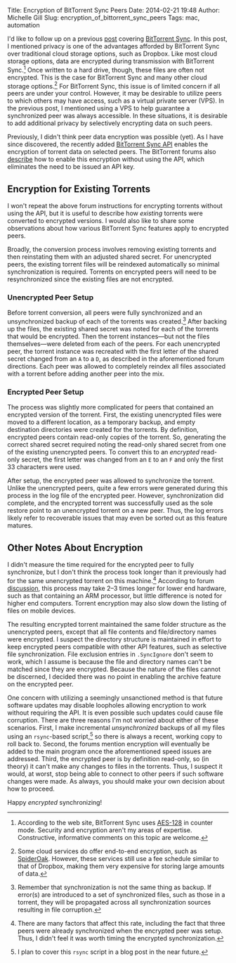 Title: Encryption of BitTorrent Sync Peers
Date: 2014-02-21 19:48
Author: Michelle Gill
Slug: encryption_of_bittorrent_sync_peers
Tags: mac, automation



I'd like to follow up on a previous [post](http://modernscientist.com/posts/2014/2014-02-06-torrential_file_synchronization/) covering [BitTorrent Sync](http://www.bittorrent.com/sync). In this post, I mentioned privacy is one of the advantages afforded by BitTorrent Sync over traditional cloud storage options, such as Dropbox. Like most cloud storage options, data are encrypted during transmission with BitTorrent Sync.[^caveat] Once written to a hard drive, though, these files are often not encrypted. This is the case for BitTorrent Sync and many other cloud storage options.[^exceptions] For BitTorrent Sync, this issue is of limited concern if all peers are under your control. However, it may be desirable to utilize peers to which others may have access, such as a virtual private server (VPS). In the previous post, I mentioned using a VPS to help guarantee a synchronized peer was always accessible. In these situations, it is desirable to add additional privacy by selectively encrypting data on such peers.

Previously, I didn't think peer data encryption was possible (yet). As I have since discovered, the recently added [BitTorrent Sync API](http://www.bittorrent.com/sync/developers/api) enables the encryption of torrent data on selected peers. The BitTorrent forums also [describe](http://forum.bittorrent.com/topic/25823-generate-encrypted-read-only-secret-without-api-key/?p=76262) how to enable this encryption without using the API, which eliminates the need to be issued an API key.

## Encryption for Existing Torrents

I won't repeat the above forum instructions for encrypting torrents without using the API, but it is useful to describe how *existing* torrents were converted to encrypted versions. I would also like to share some observations about how various BitTorrent Sync features apply to encrypted peers.

Broadly, the conversion process involves removing existing torrents and then reinstating them with an adjusted shared secret. For unencrypted peers, the existing torrent files will be reindexed automatically so minimal synchronization is required. Torrents on encrypted peers will need to be resynchronized since the existing files are not encrypted.

### Unencrypted Peer Setup

Before torrent conversion, all peers were fully synchronized and an unsynchronized backup of each of the torrents was created.[^notbackup] After backing up the files, the existing shared secret was noted for each of the torrents that would be encrypted. Then the torrent instances—but not the files themselves—were deleted from each of the peers. For each unencrypted peer, the torrent instance was recreated with the first letter of the shared secret changed from an `A` to a `D`, as described in the aforementioned forum directions. Each peer was allowed to completely reindex all files associated with a torrent before adding another peer into the mix.

### Encrypted Peer Setup

The process was slightly more complicated for peers that contained an encrypted version of the torrent. First, the existing unencrypted files were moved to a different location, as a temporary backup, and empty destination directories were created for the torrents. By definition, encrypted peers contain read-only copies of the torrent. So, generating the correct shared secret required noting the read-only shared secret from one of the existing unencrypted peers. To convert this to an *encrypted* read-only secret, the first letter was changed from an `E` to an `F` and only the first 33 characters were used.

After setup, the encrypted peer was allowed to synchronize the torrent. Unlike the unencrypted peers, quite a few errors were generated during this process in the log file of the encrypted peer. However, synchronization did complete, and the encrypted torrent was successfully used as the sole restore point to an unencrypted torrent on a new peer. Thus, the log errors likely refer to recoverable issues that may even be sorted out as this feature matures.

## Other Notes About Encryption

I didn't measure the time required for the encrypted peer to fully synchronize, but I don't think the process took longer than it previously had for the same unencrypted torrent on this machine.[^lotsoffactors] According to forum [discussion](http://forum.bittorrent.com/topic/25854-read-only-encrypted-peers/?hl=encrypt%2A), this process may take 2–3 times longer for lower end hardware, such as that containing an ARM processor, but little difference is noted for higher end computers. Torrent encryption may also slow down the listing of files on mobile devices.

The resulting encrypted torrent maintained the same folder structure as the unencrypted peers, except that all file contents and file/directory names were encrypted. I suspect the directory structure is maintained in effort to keep encrypted peers compatible with other API features, such as selective file synchronization. File exclusion entries in `.SyncIgnore` don't seem to work, which I assume is because the file and directory names can't be matched since they are encrypted. Because the nature of the files cannot be discerned, I decided there was no point in enabling the archive feature on the encrypted peer.

One concern with utilizing a seemingly unsanctioned method is that future software updates may disable loopholes allowing encryption to work without requiring the API. It is even possible such updates could cause file corruption. There are three reasons I'm not worried about either of these scenarios. First, I make incremental *unsynchronized* backups of all my files using an `rsync`-based script,[^future] so there is always a recent, working copy to roll back to. Second, the forums mention encryption will eventually be added to the main program once the aforementioned speed issues are addressed. Third, the encrypted peer is by definition read-only, so (in theory) it can't make any changes to files in the torrents. Thus, I suspect it would, at worst, stop being able to connect to other peers if such software changes were made. As always, you should make your own decision about how to proceed.

Happy *encrypted* synchronizing!

[^caveat]: According to the web site, BitTorrent Sync uses [AES-128](http://www.bittorrent.com/sync/technology) in counter mode. Security and encryption aren't my areas of expertise. Constructive, informative comments on this topic are welcome.
[^exceptions]: Some cloud services do offer end-to-end encryption, such as [SpiderOak](https://spideroak.com/). However, these services still use a fee schedule similar to that of Dropbox, making them very expensive for storing large amounts of data.
[^notbackup]: Remember that synchronization is not the same thing as backup. If error(s) are introduced to a set of synchronized files, such as those in a torrent, they will be propagated across all synchronization sources resulting in file corruption.
[^lotsoffactors]: There are many factors that affect this rate, including the fact that three peers were already synchronized when the encrypted peer was setup. Thus, I didn't feel it was worth timing the encrypted synchronization.
[^future]: I plan to cover this `rsync` script in a blog post in the near future.
